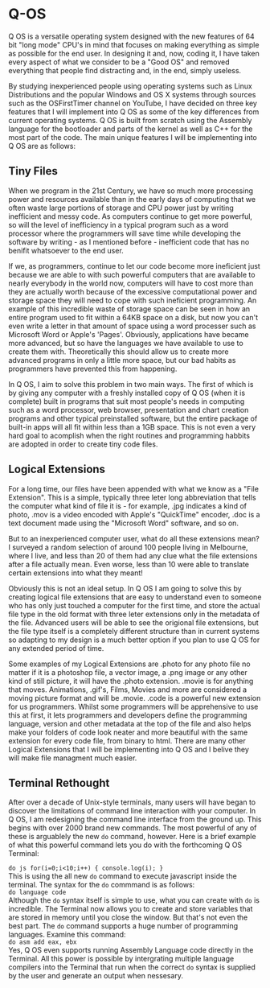 Q-OS
====


Q OS is a versatile operating system designed with the new features of 64 bit "long mode" CPU's in mind that focuses on making everything as simple as possible for the end user. In designing it and, now, coding it, I have taken every aspect of what we consider to be a "Good OS" and removed everything that people find distracting and, in the end, simply useless.


By studying inexperienced people using operating systems such as Linux Distributions and the popular Windows and OS X systems through sources such as the OSFirstTimer channel on YouTube, I have decided on three key features that I will implement into Q OS as some of the key differences from current operating systems. Q OS is built from scratch using the Assembly language for the bootloader and parts of the kernel as well as C++ for the most part of the code. The main unique features I will be implementing into Q OS are as follows:


Tiny Files
----------


When we program in the 21st Century, we have so much more processing power and resources available than in the early days of computing that we often waste large portions of storage and CPU power just by writing inefficient and messy code. As computers continue to get more powerful, so will the level of inefficiency in a typical program such as a word processor where the programmers will save time while developing the software by writing - as I mentioned before - inefficient code that has no benifit whatsoever to the end user. 


If we, as programmers, continue to let our code become more ineficient just because we are able to with such powerful computers that are available to nearly everybody in the world now, computers will have to cost more than they are actually worth because of the excessive computational power and storage space they will need to cope with such ineficient programming. An example of this incredible waste of storage space can be seen in how an entire program used to fit within a 64KB space on a disk, but now you can't even write a letter in that amount of space using a word processer such as Microsoft Word or Apple's 'Pages'. Obviously, applications have became more advanced, but so have the languages we have available to use to create them with. Theoretically this should allow us to create more advanced programs in only a little more space, but our bad habits as programmers have prevented this from happening.


In Q OS, I aim to solve this problem in two main ways. The first of which is by giving any computer with a freshly installed copy of Q OS (when it is complete) built in programs that suit most people's needs in computing such as a word processor, web browser, presentation and chart creation programs and other typical preinstalled software, but the entire package of built-in apps will all fit within less than a 1GB space. This is not even a very hard goal to acomplish when the right routines and programming habbits are adopted in order to create tiny code files.


Logical Extensions
------------------


For a long time, our files have been appended with what we know as a "File Extension". This is a simple, typically three leter long abbreviation that tells the computer what kind of file it is - for example, .jpg indicates a kind of photo, .mov is a video encoded with Apple's "QuickTime" encoder, .doc is a text document made using the "Microsoft Word" software, and so on.


But to an inexperienced computer user, what do all these extensions mean? I surveyed a random selection of around 100 people living in Melbourne, where I live, and less than 20 of them had any clue what the file extensions after a file actually mean. Even worse, less than 10 were able to translate certain extensions into what they meant!


Obviously this is not an ideal setup. In Q OS I am going to solve this by creating logical file extensions that are easy to understand even to someone who has only just touched a computer for the first time, and store the actual file type in the old format with three leter extensions only in the metadata of the file. Advanced users will be able to see the origional file extensions, but the file type itself is a completely different structure than in current systems so adapting to my design is a much better option if you plan to use Q OS for any extended period of time. 


Some examples of my Logical Extensions are .photo for any photo file no matter if it is a photoshop file, a vector image, a .png image or any other kind of still picture, it will have the .photo extension. .movie is for anything that moves. Animations, .gif's, Films, Movies and more are considered a moving picture format and will be .movie. .code is a powerful new extension for us programmers. Whilst some programmers will be apprehensive to use this at first, it lets programmers and developers define the programming language, version and other metadata at the top of the file and also helps make your folders of code look neater and more beautiful with the same extension for every code file, from binary to html. There are many other Logical Extensions that I will be implementing into Q OS and I belive they will make file managment much easier.


Terminal Rethought
------------------


After over a decade of Unix-style terminals, many users will have began to discover the limitations of command line interaction with your computer. In Q OS, I am redesigning the command line interface from the ground up. This begins with over 2000 brand new commands. The most powerful of any of these is arguablely the new <code>do</code> command, however. Here is a brief example of what this powerful command lets you do with the forthcoming Q OS Terminal:


<code>do js for(i=0;i<10;i++) { console.log(i); }</code><br>
This is using the all new <code>do</code> command to execute javascript inside the terminal. The syntax for the <code>do</code> commmand is as follows:<br>
<code>do language code</code><br>
Although the <code>do</code> syntax itself is simple to use, what you can create with <code>do</code> is incredible. The Terminal now allows you to create and store variables that are stored in memory until you close the window. But that's not even the best part. The <code>do</code> command supports a huge number of programming languages. Examine this command:<br>
<code>do asm add eax, ebx</code><br>
Yes, Q OS even supports running Assembly Language code directly in the Terminal. All this power is possible by intergrating multiple language compilers into the Terminal that run when the correct <code>do</code> syntax is supplied by the user and generate an output when nessesary.
